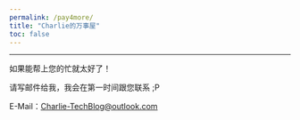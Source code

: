 ```yaml
---
permalink: /pay4more/
title: "Charlie的万事屋"
toc: false
---
```


---

如果能帮上您的忙就太好了！

请写邮件给我，我会在第一时间跟您联系 ;P

E-Mail：Charlie-TechBlog@outlook.com
